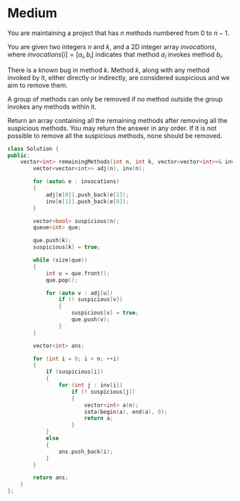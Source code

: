 # Medium

You are maintaining a project that has $n$ methods numbered from $0$ to $n - 1$.

You are given two integers $n$ and $k$, and a 2D integer array $invocations$, where $invocations[i] = [a_i, b_i]$ indicates that method $a_i$ invokes method $b_i$.

There is a known bug in method $k$. Method $k$, along with any method invoked by it, either directly or indirectly, are considered suspicious and we aim to remove them.

A group of methods can only be removed if no method outside the group invokes any methods within it.

Return an array containing all the remaining methods after removing all the suspicious methods. You may return the answer in any order. If it is not possible to remove all the suspicious methods, none should be removed.

```cpp
class Solution {
public:
    vector<int> remainingMethods(int n, int k, vector<vector<int>>& invocations) {
        vector<vector<int>> adj(n), inv(n);

        for (auto& e : invocations)
        {
            adj[e[0]].push_back(e[1]);
            inv[e[1]].push_back(e[0]);
        }

        vector<bool> suspicious(n);
        queue<int> que;

        que.push(k);
        suspicious[k] = true;

        while (size(que))
        {
            int u = que.front();
            que.pop();

            for (auto v : adj[u])
                if (! suspicious[v])
                {
                    suspicious[v] = true;
                    que.push(v);
                }
        }

        vector<int> ans;

        for (int i = 0; i < n; ++i)
        {
            if (suspicious[i])
            {
                for (int j : inv[i])
                    if (! suspicious[j])
                    {
                        vector<int> a(n);
                        iota(begin(a), end(a), 0);
                        return a;
                    }
            }
            else
            {
                ans.push_back(i);
            }
        }

        return ans;
    }
};
```

